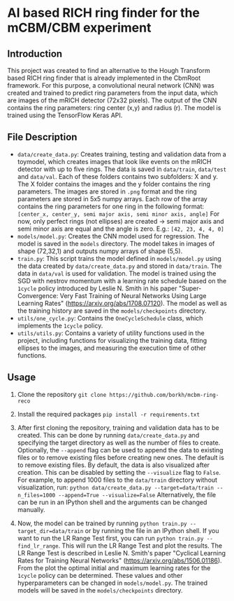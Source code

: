 # AI based RICH ring finder for the mCBM/CBM experiment

## Introduction

This project was created to find an alternative to the Hough Transform based
RICH ring finder that is already implemented in the CbmRoot framework. For this 
purpose, a convolutional neural network (CNN) was created and trained to
predict ring parameters from the input data, which are images of the mRICH
detector (72x32 pixels). The output of the CNN contains the ring parameters:
ring center (x,y) and radius (r). The model is trained using the TensorFlow
Keras API.

## File Description

* `data/create_data.py`: Creates training, testing and validation data from
    a toymodel, which creates images that look like events on the mRICH detector
    with up to five rings. The data is saved in `data/train`, `data/test` and
    `data/val`.  Each of these folders contains two subfolders: X and y. The X
    folder contains the images and the y folder contains the ring parameters.
    The images are stored in `.png` format and the ring parameters are stored in
    5x5 numpy arrays. Each row of the array contains the ring parameters for one
    ring in the following format:
    ``` [center_x, center_y, semi major axis, semi minor axis, angle] ```
    For now, only perfect rings (not ellipses) are created -> semi major axis
    and semi minor axis are equal and the angle is zero. E.g.:
    ``` [42, 23, 4, 4, 0] ```
* `models/model.py`: Creates the CNN model used for regression. The model is
    saved in the `models` directory. The model takes in images of shape
    (72,32,1) and outputs numpy arrays of shape (5,5).
* `train.py`: This script trains the model defined in `models/model.py` using
    the data created by `data/create_data.py` and stored in `data/train`. The
    data in `data/val` is used for validation. The model is trained using the
    SGD with nestrov momentum with a learning rate schedule based on the
    `1cycle` policy introduced by Leslie N. Smith in his paper
    "Super-Convergence: Very Fast Training of Neural Networks Using Large
    Learning Rates" (https://arxiv.org/abs/1708.07120). The model as well as the
    training history are saved in the `models/checkpoints` directory.
* `utils/one_cycle.py`: Contains the `OneCycleSchedule` class, which implements 
    the `1cycle` policy.
* `utils/utils.py`: Contains a variety of utility functions used in the
    project, including functions for visualizing the training data, fitting
    ellipses to the images, and measuring the execution time of other functions.

## Usage

1. Clone the repository
```git clone https://github.com/borkh/mcbm-ring-reco```

2. Install the required packages
```pip install -r requirements.txt```

3. After first cloning the repository, training and validation data has to be
   created. This can be done by running `data/create_data.py` and specifying the
   target directory as well as the number of files to create. Optionally, the
   `--append` flag can be used to append the data to existing files or to remove
   existing files before creating new ones. The default is to remove existing
   files. By default, the data is also visualized after creation. This can be
   disabled by setting the `--visualize` flag to `False`.  For example, to
   append 1000 files to the `data/train` directory without visualization, run:
   ```python data/create_data.py --target=data/train --n_files=1000 --append=True --visualize=False```
   Alternatively, the file can be run in an IPython shell and the arguments can
   be changed manually.

4. Now, the model can be trained by running
    ```python train.py --target_dir=data/train``` or by running the file in an
    IPython shell. If you want to run the LR Range Test first, you can run
    ```python train.py --find_lr_range```. This will run the LR Range Test and
    plot the results. The LR Range Test is described in Leslie N. Smith's paper
    "Cyclical Learning Rates for Training Neural Networks" (https://arxiv.org/abs/1506.01186).
    From the plot the optimal initial and maximum learning rates for the `1cycle` policy
    can be determined. These values and other hyperparameters can be changed in
    `models/model.py`. The trained models will be saved in the `models/checkpoints` directory.
